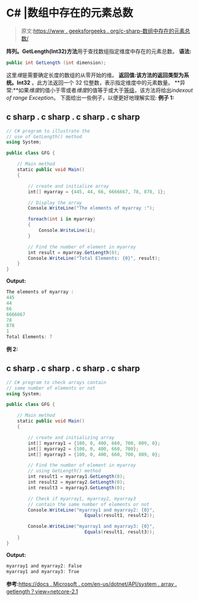 # C# |数组中存在的元素总数

> 原文:[https://www . geeksforgeeks . org/c-sharp-数组中存在的元素总数/](https://www.geeksforgeeks.org/c-sharp-total-number-of-elements-present-in-an-array/)

**阵列。GetLength(Int32)方法**用于查找数组指定维度中存在的元素总数。
**语法:**

```cs
public int GetLength (int dimension);
```

这里*维*是需要确定长度的数组的从零开始的维。
**返回值:**该方法的返回类型为**系统。Int32** 。此方法返回一个 32 位整数，表示指定维度中的元素数量。
**异常:**如果*维度*的值小于零或者*维度*的值等于或大于[等级](https://docs.microsoft.com/en-us/dotnet/api/system.array.rank?view=netcore-2.1#System_Array_Rank)，该方法将给出*indexout of range Exception*。
下面给出一些例子，以便更好地理解实现:
**例子 1:**

## c sharp . c sharp . c sharp . c sharp

```cs
// C# program to illustrate the
// use of GetLength() method
using System;

public class GFG {

    // Main method
    static public void Main()
    {

        // create and initialize array
        int[] myarray = {445, 44, 66, 6666667, 78, 878, 1};

        // Display the array
        Console.WriteLine("The elements of myarray :");

        foreach(int i in myarray)
        {
            Console.WriteLine(i);
        }

        // Find the number of element in myarray
        int result = myarray.GetLength(0);
        Console.WriteLine("Total Elements: {0}", result);
    }
}
```

**Output:** 

```cs
The elements of myarray :
445
44
66
6666667
78
878
1
Total Elements: 7
```

**例 2:**

## c sharp . c sharp . c sharp . c sharp

```cs
// C# program to check arrays contain
// same number of elements or not
using System;

public class GFG {

    // Main method
    static public void Main()
    {

        // create and initializing array
        int[] myarray1 = {100, 0, 400, 660, 700, 809, 0};
        int[] myarray2 = {100, 0, 400, 660, 700};
        int[] myarray3 = {100, 0, 400, 660, 700, 809, 0};

        // Find the number of element in myarray
        // using GetLength() method
        int result1 = myarray1.GetLength(0);
        int result2 = myarray2.GetLength(0);
        int result3 = myarray3.GetLength(0);

        // Check if myarray1, myarray2, myarray3
        // contain the same number of elements or not
        Console.WriteLine("myarray1 and myarray2: {0}",
                             Equals(result1, result2));

        Console.WriteLine("myarray1 and myarray3: {0}",
                             Equals(result1, result3));
    }
}
```

**Output:** 

```cs
myarray1 and myarray2: False
myarray1 and myarray3: True
```

**参考:**[https://docs . Microsoft . com/en-us/dotnet/API/system . array . getlength？view=netcore-2.1](https://docs.microsoft.com/en-us/dotnet/api/system.array.getlength?view=netcore-2.1)